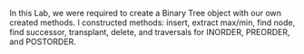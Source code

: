 In this Lab, we were required to create a Binary Tree object with our own created methods. I constructed methods: insert, extract max/min, find node, find successor, transplant, delete, and traversals for INORDER, PREORDER, and POSTORDER. 
